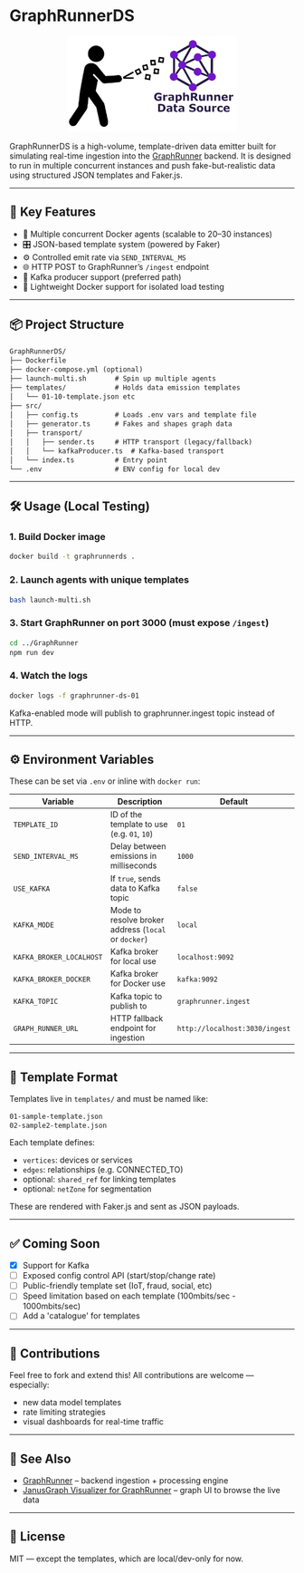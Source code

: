 # GraphRunnerDS

<p align="center">
  <img src="GraphRunnerDS.png" alt="GraphRunnerDS Logo" width="300" />
</p>

GraphRunnerDS is a high-volume, template-driven data emitter built for simulating real-time ingestion into the [GraphRunner](https://github.com/RORVI/GraphRunner) backend. It is designed to run in multiple concurrent instances and push fake-but-realistic data using structured JSON templates and Faker.js.

---

## 🚀 Key Features

- 🔁 Multiple concurrent Docker agents (scalable to 20–30 instances)
- 🎛️ JSON-based template system (powered by Faker)
- ⚙️ Controlled emit rate via `SEND_INTERVAL_MS`
- 🌐 HTTP POST to GraphRunner’s `/ingest` endpoint
- 📡 Kafka producer support (preferred path)
- 🐳 Lightweight Docker support for isolated load testing

---

## 📦 Project Structure

```
GraphRunnerDS/
├── Dockerfile
├── docker-compose.yml (optional)
├── launch-multi.sh       # Spin up multiple agents
├── templates/            # Holds data emission templates
│   └── 01-10-template.json etc
├── src/
│   ├── config.ts         # Loads .env vars and template file
│   ├── generator.ts      # Fakes and shapes graph data
│   ├── transport/
│   │   ├── sender.ts     # HTTP transport (legacy/fallback)
│   │   └── kafkaProducer.ts  # Kafka-based transport
│   └── index.ts          # Entry point
└── .env                  # ENV config for local dev
```

---

## 🛠️ Usage (Local Testing)

### 1. Build Docker image
```bash
docker build -t graphrunnerds .
```

### 2. Launch agents with unique templates
```bash
bash launch-multi.sh
```

### 3. Start GraphRunner on port 3000 (must expose `/ingest`)
```bash
cd ../GraphRunner
npm run dev
```

### 4. Watch the logs
```bash
docker logs -f graphrunner-ds-01
```

Kafka-enabled mode will publish to graphrunner.ingest topic instead of HTTP.

---

## ⚙️ Environment Variables

These can be set via `.env` or inline with `docker run`:

| Variable                 | Description                                                | Default                          |
|--------------------------|------------------------------------------------------------|----------------------------------|
| `TEMPLATE_ID`            | ID of the template to use (e.g. `01`, `10`)                | `01`                             |
| `SEND_INTERVAL_MS`       | Delay between emissions in milliseconds                    | `1000`                           |
| `USE_KAFKA`              | If `true`, sends data to Kafka topic                       | `false`                          |
| `KAFKA_MODE`             | Mode to resolve broker address (`local` or `docker`)       | `local`                          |
| `KAFKA_BROKER_LOCALHOST` | Kafka broker for local use                                 | `localhost:9092`                 |
| `KAFKA_BROKER_DOCKER`    | Kafka broker for Docker use                                | `kafka:9092`                     |
| `KAFKA_TOPIC`            | Kafka topic to publish to                                  | `graphrunner.ingest`             |
| `GRAPH_RUNNER_URL`       | HTTP fallback endpoint for ingestion                       | `http://localhost:3030/ingest`   |



---

## 📁 Template Format

Templates live in `templates/` and must be named like:
```
01-sample-template.json
02-sample2-template.json
```

Each template defines:
- `vertices`: devices or services
- `edges`: relationships (e.g. CONNECTED_TO)
- optional: `shared_ref` for linking templates
- optional: `netZone` for segmentation

These are rendered with Faker.js and sent as JSON payloads.

---

## ✅ Coming Soon

- [x] Support for Kafka
- [ ] Exposed config control API (start/stop/change rate)
- [ ] Public-friendly template set (IoT, fraud, social, etc)
- [ ] Speed limitation based on each template (100mbits/sec - 1000mbits/sec)
- [ ] Add a 'catalogue' for templates

---

## 🤝 Contributions

Feel free to fork and extend this! All contributions are welcome — especially:
- new data model templates
- rate limiting strategies
- visual dashboards for real-time traffic

---

## 👀 See Also

- [GraphRunner](https://github.com/RORVI/GraphRunner) – backend ingestion + processing engine
- [JanusGraph Visualizer for GraphRunner](https://github.com/RORVI/janusgraph-visualizer-for-graphrunner) – graph UI to browse the live data

---

## 📣 License
MIT — except the templates, which are local/dev-only for now.